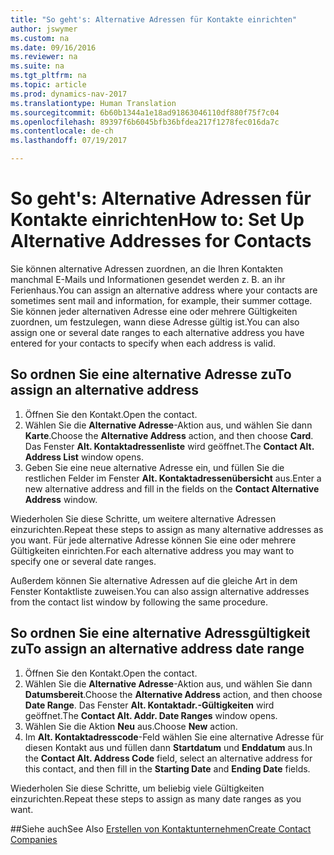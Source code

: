 ```yaml
---
title: "So geht's: Alternative Adressen für Kontakte einrichten"
author: jswymer
ms.custom: na
ms.date: 09/16/2016
ms.reviewer: na
ms.suite: na
ms.tgt_pltfrm: na
ms.topic: article
ms.prod: dynamics-nav-2017
ms.translationtype: Human Translation
ms.sourcegitcommit: 6b60b1344a1e18ad91863046110df880f75f7c04
ms.openlocfilehash: 89397f6b6045bfb36bfdea217f1278fec016da7c
ms.contentlocale: de-ch
ms.lasthandoff: 07/19/2017

---
```

# <a name="how-to-set-up-alternative-addresses-for-contacts"></a><span data-ttu-id="20ac6-102">So geht's: Alternative Adressen für Kontakte einrichten</span><span class="sxs-lookup"><span data-stu-id="20ac6-102">How to: Set Up Alternative Addresses for Contacts</span></span>
<span data-ttu-id="20ac6-103">Sie können alternative Adressen zuordnen, an die Ihren Kontakten manchmal E-Mails und Informationen gesendet werden z. B. an ihr Ferienhaus.</span><span class="sxs-lookup"><span data-stu-id="20ac6-103">You can assign an alternative address where your contacts are sometimes sent mail and information, for example, their summer cottage.</span></span> <span data-ttu-id="20ac6-104">Sie können jeder alternativen Adresse eine oder mehrere Gültigkeiten zuordnen, um festzulegen, wann diese Adresse gültig ist.</span><span class="sxs-lookup"><span data-stu-id="20ac6-104">You can also assign one or several date ranges to each alternative address you have entered for your contacts to specify when each address is valid.</span></span>

## <a name="to-assign-an-alternative-address"></a><span data-ttu-id="20ac6-105">So ordnen Sie eine alternative Adresse zu</span><span class="sxs-lookup"><span data-stu-id="20ac6-105">To assign an alternative address</span></span>
1. <span data-ttu-id="20ac6-106">Öffnen Sie den Kontakt.</span><span class="sxs-lookup"><span data-stu-id="20ac6-106">Open the contact.</span></span>
2. <span data-ttu-id="20ac6-107">Wählen Sie die **Alternative Adresse**-Aktion aus, und wählen Sie dann **Karte**.</span><span class="sxs-lookup"><span data-stu-id="20ac6-107">Choose the **Alternative Address** action, and then choose **Card**.</span></span> <span data-ttu-id="20ac6-108">Das Fenster **Alt. Kontaktadressenliste** wird geöffnet.</span><span class="sxs-lookup"><span data-stu-id="20ac6-108">The **Contact Alt. Address List** window opens.</span></span>
3. <span data-ttu-id="20ac6-109">Geben Sie eine neue alternative Adresse ein, und füllen Sie die restlichen Felder im Fenster **Alt. Kontaktadressenübersicht** aus.</span><span class="sxs-lookup"><span data-stu-id="20ac6-109">Enter a new alternative address and fill in the fields on the **Contact Alternative Address** window.</span></span>

<span data-ttu-id="20ac6-110">Wiederholen Sie diese Schritte, um weitere alternative Adressen einzurichten.</span><span class="sxs-lookup"><span data-stu-id="20ac6-110">Repeat these steps to assign as many alternative addresses as you want.</span></span> <span data-ttu-id="20ac6-111">Für jede alternative Adresse können Sie eine oder mehrere Gültigkeiten einrichten.</span><span class="sxs-lookup"><span data-stu-id="20ac6-111">For each alternative address you may want to specify one or several date ranges.</span></span>

<span data-ttu-id="20ac6-112">Außerdem können Sie alternative Adressen auf die gleiche Art in dem Fenster Kontaktliste zuweisen.</span><span class="sxs-lookup"><span data-stu-id="20ac6-112">You can also assign alternative addresses from the contact list window by following the same procedure.</span></span>

## <a name="to-assign-an-alternative-address-date-range"></a><span data-ttu-id="20ac6-113">So ordnen Sie eine alternative Adressgültigkeit zu</span><span class="sxs-lookup"><span data-stu-id="20ac6-113">To assign an alternative address date range</span></span>
1. <span data-ttu-id="20ac6-114">Öffnen Sie den Kontakt.</span><span class="sxs-lookup"><span data-stu-id="20ac6-114">Open the contact.</span></span>
2. <span data-ttu-id="20ac6-115">Wählen Sie die **Alternative Adresse**-Aktion aus, und wählen Sie dann **Datumsbereit**.</span><span class="sxs-lookup"><span data-stu-id="20ac6-115">Choose the **Alternative Address** action, and then choose **Date Range**.</span></span> <span data-ttu-id="20ac6-116">Das Fenster **Alt. Kontaktadr.-Gültigkeiten** wird geöffnet.</span><span class="sxs-lookup"><span data-stu-id="20ac6-116">The **Contact Alt. Addr. Date Ranges** window opens.</span></span>
3. <span data-ttu-id="20ac6-117">Wählen Sie die Aktion **Neu** aus.</span><span class="sxs-lookup"><span data-stu-id="20ac6-117">Choose **New** action.</span></span>
4. <span data-ttu-id="20ac6-118">Im **Alt. Kontaktadresscode**-Feld wählen Sie eine alternative Adresse für diesen Kontakt aus und füllen dann **Startdatum** und **Enddatum** aus.</span><span class="sxs-lookup"><span data-stu-id="20ac6-118">In the **Contact Alt. Address Code** field, select an alternative address for this contact, and then fill in the **Starting Date** and **Ending Date** fields.</span></span>

<span data-ttu-id="20ac6-119">Wiederholen Sie diese Schritte, um beliebig viele Gültigkeiten einzurichten.</span><span class="sxs-lookup"><span data-stu-id="20ac6-119">Repeat these steps to assign as many date ranges as you want.</span></span>

##<a name="see-also"></a><span data-ttu-id="20ac6-120">Siehe auch</span><span class="sxs-lookup"><span data-stu-id="20ac6-120">See Also</span></span>
[<span data-ttu-id="20ac6-121">Erstellen von Kontaktunternehmen</span><span class="sxs-lookup"><span data-stu-id="20ac6-121">Create Contact Companies</span></span>](marketing-create-contact-companies.md)

